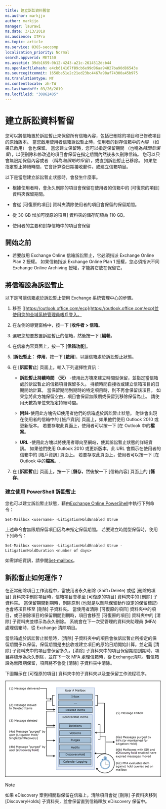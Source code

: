 ```yaml
---
title: 建立訴訟資料暫留
ms.author: markjjo
author: markjjo
manager: laurawi
ms.date: 3/13/2018
ms.audience: ITPro
ms.topic: article
ms.service: O365-seccomp
localization_priority: Normal
search.appverid: MET150
ms.assetid: 39db1659-0b12-4243-a21c-2614512dcb44
ms.openlocfilehash: e4cb614167f89cb6e99d96aa94027ba90d86543e
ms.sourcegitcommit: 1658be51e2c21ed23bc4467a98af74300a45b975
ms.translationtype: MT
ms.contentlocale: zh-TW
ms.lasthandoff: 03/26/2019
ms.locfileid: "30862405"
---
```

# <a name="create-a-litigation-hold"></a>建立訴訟資料暫留

您可以將信箱置於訴訟暫止來保留所有信箱內容，包括已刪除的項目和已修改項目的原始版本。 當您啟用使用者信箱訴訟暫止時，使用者的封存信箱中的內容 （如果已啟用） 會也保留。 當您建立保留時，您可以指定保留期間 （也稱為*時間型保留*），以便刪除和修改過的項目會保留在指定期間內然後永久刪除信箱。 您可以只會無限期保留內容或者 （稱為*無限期的保留*），或直到訴訟暫止已移除。 如果您指定暫止持續時間，它會計算從日期接收郵件，或建立信箱項目。 
  
以下是當您建立訴訟暫止狀態時，會發生什麼事。
  
- 根據使用者時，會永久刪除的項目會保留在使用者的信箱中的 [可復原的項目] 資料夾保留期間。
    
- 會從 [可復原的項目] 資料夾清除使用者的項目會保留的保留期間。
    
- 從 30 GB 增加可復原的項目] 資料夾的儲存配額為 110 GB。
    
- 使用者的主要和封存信箱中的項目會保留
    
## <a name="before-you-begin"></a>開始之前

- 若要啟用 Exchange Online 信箱訴訟暫止，它必須指派 Exchange Online Plan 2 授權。 如果信箱指派 Exchange Online Plan 1 授權，您必須指派不同 Exchange Online Archiving 授權，才能將它放在保留它。
    

## <a name="place-a-mailbox-on-litigation-hold"></a>將信箱設為訴訟暫止

以下是可讓信箱處於訴訟暫止使用 Exchange 系統管理中心的步驟。

1. 移至 [[https://outlook.office.com/ecp](https://outlook.office.com/ecp)並使用您的全域系統管理員帳戶登入。

2. 在左側的導覽窗格中，按一下 [**收件者 > 信箱**。

3. 選取您想要放置訴訟暫止的信箱，然後按一下 [**編輯**。

4. 在信箱內容頁面上，按一下 [**信箱功能**]。
    
5. [**訴訟暫止： 停用**，按一下 [**啟用**]，以讓信箱處於訴訟暫止狀態。
    
6. 在 [**訴訟暫止**] 頁面上，輸入下列選擇性資訊： 
    
    - **訴訟暫止持續時間 （天）** -使用此方塊來建立時間型保留，並指定當信箱處於訴訟暫止的信箱項目保留多久。 持續時間自接收或建立信箱項目的日期開始計算。 當保留期間到期時的特定項目時，則不再會保留該項目。 如果您將此方塊保留空白，項目會保留無限期或保留到移除保留為止。 請使用天數為單位來指定持續時間。
    
    - **附註**-使用此方塊告知使用者他們的信箱處於訴訟暫止狀態。 附註會出現在使用者的信箱中的 [帳戶資訊] 頁面上，如果他們使用 Outlook 2010 或更新版本。 若要存取此頁面上，使用者可以按一下 [在 Outlook 中的**檔案**。
    
    - **URL** -使用此方塊以將使用者導向至網站，使其訴訟暫止狀態的詳細資訊。 如果他們使用 Outlook 2010 或更新版本，此 URL 會顯示在使用者的信箱中的 [帳戶資訊] 頁面上。 若要存取此頁面上，使用者可以按一下 [在 Outlook 中的**檔案**。.

7. 在 [**訴訟暫止**] 頁面上，按一下 [**儲存**，然後按一下 [信箱內容] 頁面上的 [**儲存**。

### <a name="create-a-litigation-hold-using-powershell"></a>建立使用 PowerShell 訴訟暫止

您也可以建立訴訟暫止狀態，藉由[Exchange Online PowerShell](https://docs.microsoft.com/powershell/exchange/exchange-online/connect-to-exchange-online-powershell/connect-to-exchange-online-powershell)中執行下列命令：

```
Set-Mailbox <username> -LitigationHoldEnabled $true
```

上述命令會無限期保留項目因為未指定保留期間。 若要建立時間型保留時，使用下列命令：

```
Set-Mailbox <username> -LitigationHoldEnabled $true -LitigationHoldDuration <number of days>
```

如需詳細資訊，請參閱[Set-mailbox](https://docs.microsoft.com/en-us/powershell/module/exchange/mailboxes/set-mailbox)。

## <a name="how-does-litigation-hold-work"></a>訴訟暫止如何運作？

在正常刪除項目工作流程中，當使用者永久刪除 (Shift+Delete) 或從 [刪除的項目] 資料夾中刪除項目時，信箱項目會移至 [可復原的項目] 資料夾中的 [刪除] 子資料夾。 當保留期間到期時，刪除原則 (也就是以刪除保留動作設定的保留標記) 也會將項目移至 [刪除] 子資料夾。 當使用者清除 [可復原的項目] 資料夾中的項目，或已刪除項目的保留期間到期時，項目會移至 [可復原的項目] 資料夾中的 [清除] 子資料夾並標示為永久刪除。 系統會在下一次受管理的資料夾助理員 (MFA) 處理信箱時，從 Exchange 清除項目。

當信箱處於訴訟暫止狀態時，[清除] 子資料夾中的項目會依訴訟暫止所指定的保留期間予以保留。保留期間是由接收或建立項目的原始日期開始計算，並定義 [清除] 子資料夾中的項目會保留多久。[清除] 子資料夾中的項目保留期間到期時，項目將標示為永久刪除，並在下一次 MFA 處理信箱時，從 Exchange清除。若信箱設為無限期保留，項目將不會從 [清除] 子資料夾中清除。

下圖顯示在 [可復原的項目] 資料夾中的子資料夾以及並保留工作流程程序。

![訴訟暫止生命週期](media/LitigationHoldLifeCycle.png)

> [!NOTE]
> 如果 eDiscovery 案例相關聯保留在信箱上，清除項目會從 [刪除] 子資料夾移到 [DiscoveryHolds] 子資料夾，並會保留直到信箱釋放 eDiscovery 保留中。
  